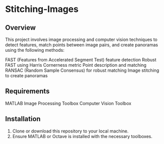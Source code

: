 # Stitching-Images

## Overview

This project involves image processing and computer vision techniques to detect features, match points between image pairs, and create panoramas using the following methods:

FAST (Features from Accelerated Segment Test) feature detection
Robust FAST using Harris Cornerness metric
Point description and matching
RANSAC (Random Sample Consensus) for robust matching
Image stitching to create panoramas

## Requirements

MATLAB
Image Processing Toolbox
Computer Vision Toolbox

## Installation

1. Clone or download this repository to your local machine.
2. Ensure MATLAB or Octave is installed with the necessary toolboxes.
